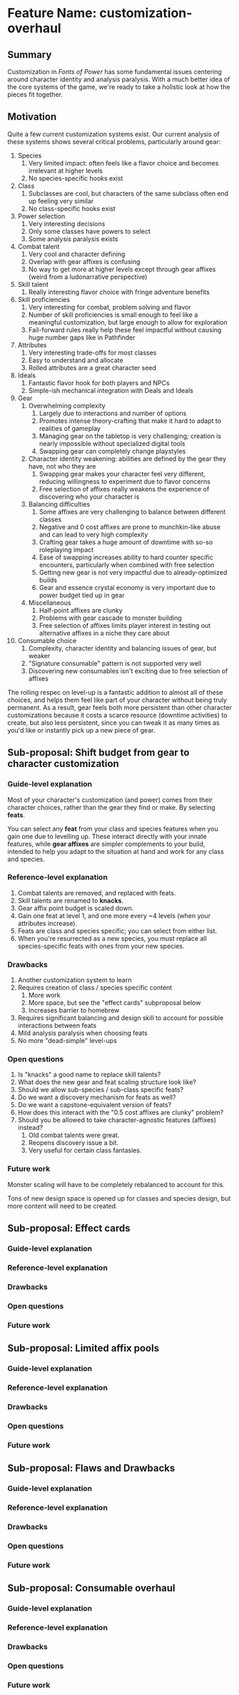 # Feature Name: customization-overhaul

## Summary

Customization in *Fonts of Power* has some fundamental issues centering around character identity and analysis paralysis.
With a much better idea of the core systems of the game, we're ready to take a holistic look at how the pieces fit together.

## Motivation

Quite a few current customization systems exist. Our current analysis of these systems shows several critical problems, particularly around gear:

1. Species
   1. Very limited impact: often feels like a flavor choice and becomes irrelevant at higher levels
   2. No species-specific hooks exist
2. Class
   1. Subclasses are cool, but characters of the same subclass often end up feeling very similar
   2. No class-specific hooks exist
3. Power selection
   1. Very interesting decisions
   2. Only some classes have powers to select
   3. Some analysis paralysis exists
4. Combat talent
   1. Very cool and character defining
   2. Overlap with gear affixes is confusing
   3. No way to get more at higher levels except through gear affixes (weird from a ludonarrative perspective)
5. Skill talent
   1. Really interesting flavor choice with fringe adventure benefits
6. Skill proficiencies
   1. Very interesting for combat, problem solving and flavor
   2. Number of skill proficiencies is small enough to feel like a meaningful customization, but large enough to allow for exploration
   3. Fail-forward rules really help these feel impactful without causing huge number gaps like in Pathfinder
7. Attributes
   1. Very interesting trade-offs for most classes
   2. Easy to understand and allocate
   3. Rolled attributes are a great character seed
8. Ideals
   1. Fantastic flavor hook for both players and NPCs
   2. Simple-ish mechanical integration with Deals and Ideals
9. Gear
   1. Overwhelming complexity
      1. Largely due to interactions and number of options
      2. Promotes intense theory-crafting that make it hard to adapt to realities of gameplay
      3. Managing gear on the tabletop is very challenging; creation is nearly impossible without specialized digital tools
      4. Swapping gear can completely change playstyles
   2. Character identity weakening: abilities are defined by the gear they have, not who they are
      1. Swapping gear makes your character feel very different, reducing willingness to experiment due to flavor concerns
      2. Free selection of affixes really weakens the experience of discovering who your character is
   3. Balancing difficulties
      1. Some affixes are very challenging to balance between different classes
      2. Negative and 0 cost affixes are prone to munchkin-like abuse and can lead to very high complexity
      3. Crafting gear takes a huge amount of downtime with so-so roleplaying impact
      4. Ease of swapping increases ability to hard counter specific encounters, particularly when combined with free selection
      5. Getting new gear is not very impactful due to already-optimized builds
      6. Gear and essence crystal economy is very important due to power budget tied up in gear
   4. Miscellaneous
      1. Half-point affixes are clunky
      2. Problems with gear cascade to monster building
      3. Free selection of affixes limits player interest in testing out alternative affixes in a niche they care about
10. Consumable choice
    1. Complexity, character identity and balancing issues of gear, but weaker
    2. "Signature consumable" pattern is not supported very well
    3. Discovering new consumables isn't exciting due to free selection of affixes

The rolling respec on level-up is a fantastic addition to almost all of these choices, and helps them feel like part of your character without being truly permanent.
As a result, gear feels both more persistent than other character customizations because it costs a scarce resource (downtime activities) to create, but also less persistent, since you can tweak it as many times as you'd like or instantly pick up a new piece of gear.

## Sub-proposal: Shift budget from gear to character customization

### Guide-level explanation

Most of your character's customization (and power) comes from their character choices, rather than the gear they find or make.
By selecting **feats**.

You can select any **feat** from your class and species features when you gain one due to levelling up.
These interact directly with your innate features, while **gear affixes** are simpler complements to your build,
intended to help you adapt to the situation at hand and work for any class and species.

### Reference-level explanation

1. Combat talents are removed, and replaced with feats.
2. Skill talents are renamed to **knacks**.
3. Gear affix point budget is scaled down.
4. Gain one feat at level 1, and one more every ~4 levels (when your attributes increase).
5. Feats are class and species specific; you can select from either list.
6. When you're resurrected as a new species, you must replace all species-specific feats with ones from your new species.

### Drawbacks

1. Another customization system to learn
2. Requires creation of class / species specific content
   1. More work
   2. More space, but see the "effect cards" subproposal below
   3. Increases barrier to homebrew
3. Requires significant balancing and design skill to account for possible interactions between feats
4. Mild analysis paralysis when choosing feats
5. No more "dead-simple" level-ups

### Open questions

1. Is "knacks" a good name to replace skill talents?
2. What does the new gear and feat scaling structure look like?
3. Should we allow sub-species / sub-class specific feats?
4. Do we want a discovery mechanism for feats as well?
5. Do we want a capstone-equivalent version of feats?
6. How does this interact with the "0.5 cost affixes are clunky" problem?
7. Should you be allowed to take character-agnostic features (affixes) instead?
   1. Old combat talents were great.
   2. Reopens discovery issue a bit.
   3. Very useful for certain class fantasies.

### Future work

Monster scaling will have to be completely rebalanced to account for this.

Tons of new design space is opened up for classes and species design, but more content will need to be created.

## Sub-proposal: Effect cards

### Guide-level explanation

### Reference-level explanation

### Drawbacks

### Open questions

### Future work

## Sub-proposal: Limited affix pools

### Guide-level explanation

### Reference-level explanation

### Drawbacks

### Open questions

### Future work

## Sub-proposal: Flaws and Drawbacks

### Guide-level explanation

### Reference-level explanation

### Drawbacks

### Open questions

### Future work

## Sub-proposal: Consumable overhaul

### Guide-level explanation

### Reference-level explanation

### Drawbacks

### Open questions

### Future work
